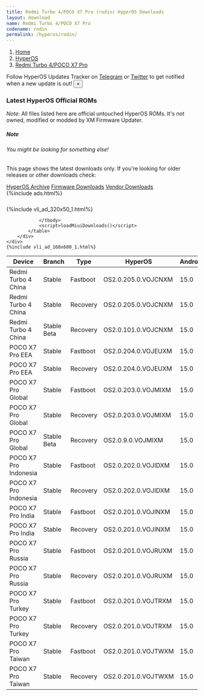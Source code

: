 ```yaml
---
title: Redmi Turbo 4/POCO X7 Pro (rodin) HyperOS Downloads
layout: download
name: Redmi Turbo 4/POCO X7 Pro
codename: rodin
permalink: /hyperos/rodin/
---
```

<nav aria-label="breadcrumb">
    <ol class="breadcrumb">
        <li class="breadcrumb-item"><a href="/">Home</a></li>
        <li class="breadcrumb-item"><a href="/hyperos/">HyperOS</a></li>
        <li class="breadcrumb-item active" aria-current="page"><a href="/hyperos/rodin/">Redmi Turbo 4/POCO X7 Pro</a></li>
    </ol>
</nav>
<div class="alert alert-primary alert-dismissible fade show" role="alert">
    Follow HyperOS Updates Tracker on <a href="https://t.me/MIUIUpdatesTracker" class="alert-link">Telegram</a>
     or <a href="https://twitter.com/MiFwUpdater" class="alert-link">Twitter</a> to get notified when a new update is out!
    <button type="button" class="close" data-dismiss="alert" aria-label="Close">
        <span aria-hidden="true">&times;</span>
    </button>
</div>

### Latest HyperOS Official ROMs
*Note*: All files listed here are official untouched HyperOS ROMs. It's not owned, modified or modded by XM Firmware Updater.
<div class="card">
  <div class="card-body">
    <h5 class="card-title">Note</h5>
    <h6 class="card-subtitle mb-2 text-muted">You might be looking for something else!</h6>
    <p class="card-text">This page shows the latest downloads only.
     If you're looking for older releases or other downloads check:</p>
    <a href="/archive/hyperos/rodin/" class="card-link">HyperOS Archive</a>
    <a href="/firmware/rodin/" class="card-link">Firmware Downloads</a>
    <a href="/vendor/rodin/" class="card-link">Vendor Downloads</a>
  </div>
</div>
{%include ads.html%}
<div class="row justify-content-center">
    <div class="col-10">
        <div class="table-responsive-md" style="margin-top: 25px;">
            {%include vli_ad_320x50_1.html%}
            <table id="miui" class="display dt-responsive nowrap compact table table-striped table-hover table-sm">
                <thead class="thead-dark">
                    <tr>
                        <th data-ref="device">Device</th>
                        <th data-ref="branch">Branch</th>
                        <th data-ref="type">Type</th>
                        <th data-ref="miui">HyperOS</th>
                        <th data-ref="android">Android</th>
                        <th data-ref="size">Size</th>
                        <th data-ref="size">Date</th>
                        <th data-ref="link">Link</th>
                    </tr>
                </thead>
                <tbody>
                <tr><td>Redmi Turbo 4 China</td><td>Stable</td><td>Fastboot</td><td>OS2.0.205.0.VOJCNXM</td><td>15.0</td><td>9.2 GB</td><td>2025-07-24</td><td><a href="/hyperos/rodin/stable/OS2.0.205.0.VOJCNXM/">Download</a></td></tr>
<tr><td>Redmi Turbo 4 China</td><td>Stable</td><td>Recovery</td><td>OS2.0.205.0.VOJCNXM</td><td>15.0</td><td>7.1 GB</td><td>2025-08-01</td><td><a href="/hyperos/rodin/stable/OS2.0.205.0.VOJCNXM/">Download</a></td></tr>
<tr><td>Redmi Turbo 4 China</td><td>Stable Beta</td><td>Recovery</td><td>OS2.0.101.0.VOJCNXM</td><td>15.0</td><td>7.1 GB</td><td>2025-01-24</td><td><a href="/hyperos/rodin/stable beta/OS2.0.101.0.VOJCNXM/">Download</a></td></tr>
<tr><td>POCO X7 Pro EEA</td><td>Stable</td><td>Fastboot</td><td>OS2.0.204.0.VOJEUXM</td><td>15.0</td><td>8.7 GB</td><td>2025-08-04</td><td><a href="/hyperos/rodin/stable/OS2.0.204.0.VOJEUXM/">Download</a></td></tr>
<tr><td>POCO X7 Pro EEA</td><td>Stable</td><td>Recovery</td><td>OS2.0.204.0.VOJEUXM</td><td>15.0</td><td>6.0 GB</td><td>2025-08-19</td><td><a href="/hyperos/rodin/stable/OS2.0.204.0.VOJEUXM/">Download</a></td></tr>
<tr><td>POCO X7 Pro Global</td><td>Stable</td><td>Fastboot</td><td>OS2.0.203.0.VOJMIXM</td><td>15.0</td><td>9.3 GB</td><td>2025-08-05</td><td><a href="/hyperos/rodin/stable/OS2.0.203.0.VOJMIXM/">Download</a></td></tr>
<tr><td>POCO X7 Pro Global</td><td>Stable</td><td>Recovery</td><td>OS2.0.203.0.VOJMIXM</td><td>15.0</td><td>6.0 GB</td><td>2025-08-19</td><td><a href="/hyperos/rodin/stable/OS2.0.203.0.VOJMIXM/">Download</a></td></tr>
<tr><td>POCO X7 Pro Global</td><td>Stable Beta</td><td>Recovery</td><td>OS2.0.9.0.VOJMIXM</td><td>15.0</td><td>5.9 GB</td><td>2025-02-05</td><td><a href="/hyperos/rodin/stable beta/OS2.0.9.0.VOJMIXM/">Download</a></td></tr>
<tr><td>POCO X7 Pro Indonesia</td><td>Stable</td><td>Fastboot</td><td>OS2.0.202.0.VOJIDXM</td><td>15.0</td><td>8.8 GB</td><td>2025-08-16</td><td><a href="/hyperos/rodin/stable/OS2.0.202.0.VOJIDXM/">Download</a></td></tr>
<tr><td>POCO X7 Pro Indonesia</td><td>Stable</td><td>Recovery</td><td>OS2.0.202.0.VOJIDXM</td><td>15.0</td><td>6.0 GB</td><td>2025-08-21</td><td><a href="/hyperos/rodin/stable/OS2.0.202.0.VOJIDXM/">Download</a></td></tr>
<tr><td>POCO X7 Pro India</td><td>Stable</td><td>Fastboot</td><td>OS2.0.201.0.VOJINXM</td><td>15.0</td><td>7.9 GB</td><td>2025-08-04</td><td><a href="/hyperos/rodin/stable/OS2.0.201.0.VOJINXM/">Download</a></td></tr>
<tr><td>POCO X7 Pro India</td><td>Stable</td><td>Recovery</td><td>OS2.0.201.0.VOJINXM</td><td>15.0</td><td>5.8 GB</td><td>2025-08-19</td><td><a href="/hyperos/rodin/stable/OS2.0.201.0.VOJINXM/">Download</a></td></tr>
<tr><td>POCO X7 Pro Russia</td><td>Stable</td><td>Fastboot</td><td>OS2.0.201.0.VOJRUXM</td><td>15.0</td><td>9.4 GB</td><td>2025-08-04</td><td><a href="/hyperos/rodin/stable/OS2.0.201.0.VOJRUXM/">Download</a></td></tr>
<tr><td>POCO X7 Pro Russia</td><td>Stable</td><td>Recovery</td><td>OS2.0.201.0.VOJRUXM</td><td>15.0</td><td>5.9 GB</td><td>2025-08-19</td><td><a href="/hyperos/rodin/stable/OS2.0.201.0.VOJRUXM/">Download</a></td></tr>
<tr><td>POCO X7 Pro Turkey</td><td>Stable</td><td>Fastboot</td><td>OS2.0.201.0.VOJTRXM</td><td>15.0</td><td>8.4 GB</td><td>2025-08-04</td><td><a href="/hyperos/rodin/stable/OS2.0.201.0.VOJTRXM/">Download</a></td></tr>
<tr><td>POCO X7 Pro Turkey</td><td>Stable</td><td>Recovery</td><td>OS2.0.201.0.VOJTRXM</td><td>15.0</td><td>6.0 GB</td><td>2025-08-19</td><td><a href="/hyperos/rodin/stable/OS2.0.201.0.VOJTRXM/">Download</a></td></tr>
<tr><td>POCO X7 Pro Taiwan</td><td>Stable</td><td>Fastboot</td><td>OS2.0.201.0.VOJTWXM</td><td>15.0</td><td>7.1 GB</td><td>2025-08-04</td><td><a href="/hyperos/rodin/stable/OS2.0.201.0.VOJTWXM/">Download</a></td></tr>
<tr><td>POCO X7 Pro Taiwan</td><td>Stable</td><td>Recovery</td><td>OS2.0.201.0.VOJTWXM</td><td>15.0</td><td>5.9 GB</td><td>2025-08-19</td><td><a href="/hyperos/rodin/stable/OS2.0.201.0.VOJTWXM/">Download</a></td></tr>

                </tbody>
                <script>loadMiuiDownloads()</script>
            </table>
        </div>
    </div>
    {%include vli_ad_160x600_1.html%}
</div>
